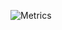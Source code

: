 ![Metrics](https://metrics.lecoq.io/ey3tech?template=classic&activity=1&repositories=1&repositories=100&repositories.batch=100&repositories.forks=false&repositories.affiliations=owner&activity.limit=2&activity.load=100&activity.days=14&activity.filter=all&activity.visibility=all&activity.timestamps=false&repositories.featured=ey3tech%2Fvertigo&config.timezone=America%2FNew_York)
